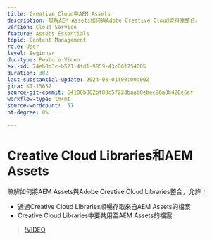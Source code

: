 ```yaml
---
title: Creative Cloud與AEM Assets
description: 瞭解AEM Assets如何與Adobe Creative Cloud資料庫整合。
version: Cloud Service
feature: Assets Essentials
topic: Content Management
role: User
level: Beginner
doc-type: Feature Video
exl-id: 74eb8b3c-b521-4fd1-9859-43c06f754005
duration: 302
last-substantial-update: 2024-08-01T00:00:00Z
jira: KT-15657
source-git-commit: 64100b882bf88c57223baab8ebec96a8b428e6ef
workflow-type: tm+mt
source-wordcount: '57'
ht-degree: 0%

---
```



# Creative Cloud Libraries和AEM Assets

瞭解如何將AEM Assets與Adobe Creative Cloud Libraries整合，允許：

+ 透過Creative Cloud Libraries順暢存取來自AEM Assets的檔案
+ Creative Cloud Libraries中要共用至AEM Assets的檔案

>[!VIDEO](https://video.tv.adobe.com/v/3432401?quality=12&learn=on)
